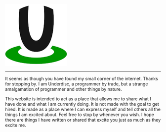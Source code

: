 ![emblem](emblem.png)

---

It seems as though you have found my small corner of the internet. Thanks for stopping by. I am Underdisc, a programmer by trade, but a strange amalgamation of programmer and other things by nature.

This website is intended to act as a place that allows me to share what I have done and what I am currently doing. It is not made with the goal to get hired. It is made as a place where I can express myself and tell others all the things I am excited about. Feel free to stop by whenever you wish. I hope there are things I have written or shared that excite you just as much as they excite me.
